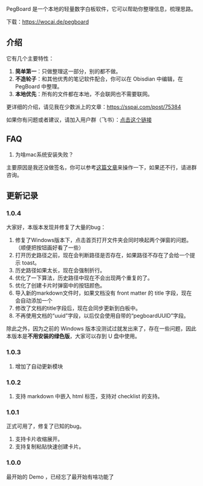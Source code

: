 PegBoard 是一个本地的轻量数字白板软件，它可以帮助你整理信息，梳理思路。

下载：https://wocai.de/pegboard

## 介绍

它有几个主要特性：
1. **简单第一**：只做整理这一部分，别的都不做。
2. **不造轮子**：和其他优秀的笔记软件配合，你可以在 Obisdian 中编辑，在 PegBoard 中整理。
3. **本地优先**：所有的文件都在本地，不会联网也不需要联网。

更详细的介绍，请见我在少数派上的文章：https://sspai.com/post/75384

如果你有问题或者建议，请加入用户群（飞书）：[点击这个链接](https://applink.feishu.cn/client/chat/chatter/add_by_link?link_token=1dbl32ce-9afe-4b99-b9fd-f2ebf801a808)

## FAQ

1. 为啥mac系统安装失败？

主要原因是我还没做签名，你可以参考[这篇文章](https://macwk.com/article/macos-file-damage)来操作一下，如果还不行，请进群咨询。

## 更新记录

### 1.0.4
大家好，本版本发现并修复了大量的bug：

1. 修复了Windows版本下，点击首页打开文件夹会同时唤起两个弹窗的问题。（顺便把按钮画好看了一些）
2. 打开历史路径之前，现在会判断路径是否存在，如果路径不存在了会给一个提示 toast。
3. 历史路径如果太长，现在会强制折行。
4. 优化了一下算法，历史路径中现在不会出现两个重复的了。
5. 优化了创建卡片时弹窗中的按钮颜色。
6. 导入新的markdown文件时，如果文档没有 front matter 的 title 字段，现在会自动添加一个
7. 修改了文档的title字段后，现在会同步更新到白板中。
8. 不再使用文档的“uuid”字段，以后仅会使用自带的“pegboardUUID”字段。

除此之外，因为之前的 Windows 版本没测试过就发出来了，存在一些问题，因此本版本是**不用安装的绿色版**，大家可以存到 U 盘中使用。

### 1.0.3
1. 增加了自动更新模块

### 1.0.2
1. 支持 markdown 中嵌入 html 标签，支持对 checklist 的支持。

### 1.0.1
正式可用了，修复了已知的bug。
1. 支持卡片收缩展开。
2. 支持复制粘贴快速创建卡片。

### 1.0.0
最开始的 Demo ，已经忘了最开始有啥功能了
